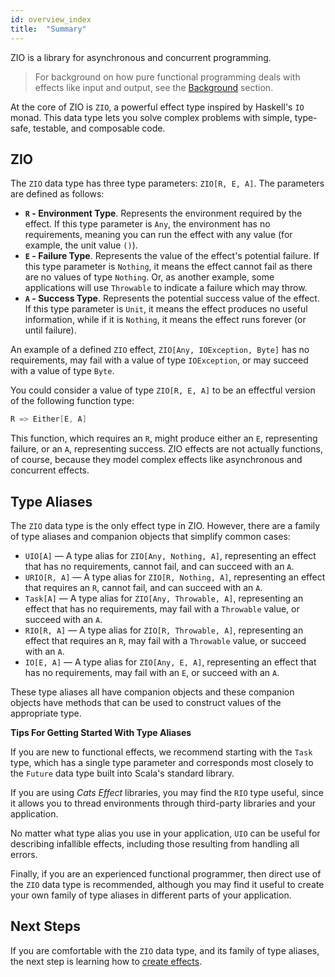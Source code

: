 ```yaml
---
id: overview_index
title:  "Summary"
---
```


ZIO is a library for asynchronous and concurrent programming.

> For background on how pure functional programming deals with effects like input and output, see the [Background](background.md) section.

At the core of ZIO is `ZIO`, a powerful effect type inspired by Haskell's `IO` monad. This data type lets you solve complex problems with simple, type-safe, testable, and composable code.

## ZIO 

The `ZIO` data type has three type parameters: `ZIO[R, E, A]`. The parameters are defined as follows:

 - **`R` - Environment Type**. Represents the environment required by the effect. If this type parameter is `Any`, the environment has no requirements, meaning you can run the effect with any value (for example, the unit value `()`).
 - **`E` - Failure Type**. Represents the value of the effect's potential failure. If this type parameter is `Nothing`, it means the effect cannot fail as there are no values of type `Nothing`. Or, as another example, some applications will use `Throwable` to indicate a failure which may throw.
 - **`A` - Success Type**. Represents the potential success value of the effect. If this type parameter is `Unit`, it means the effect produces no useful information, while if it is `Nothing`, it means the effect runs forever (or until failure).

An example of a defined `ZIO` effect, `ZIO[Any, IOException, Byte]` has no requirements, may fail with a value of type `IOException`, or may succeed with a value of type `Byte`.

You could consider a value of type `ZIO[R, E, A]` to be an effectful version of the following function type:

```scala
R => Either[E, A]
```

This function, which requires an `R`, might produce either an `E`, representing failure, or an `A`, representing success. ZIO effects are not actually functions, of course, because they model complex effects like asynchronous and concurrent effects.

## Type Aliases

The `ZIO` data type is the only effect type in ZIO. However, there are a family of type aliases and companion objects that simplify common cases:

 - `UIO[A]` — A type alias for `ZIO[Any, Nothing, A]`, representing an effect that has no requirements, cannot fail, and can succeed with an `A`.
 - `URIO[R, A]` — A type alias for `ZIO[R, Nothing, A]`, representing an effect that requires an `R`, cannot fail, and can succeed with an `A`.
 - `Task[A]` — A type alias for `ZIO[Any, Throwable, A]`, representing an effect that has no requirements, may fail with a `Throwable` value, or succeed with an `A`.
 - `RIO[R, A]` — A type alias for `ZIO[R, Throwable, A]`, representing an effect that requires an `R`, may fail with a `Throwable` value, or succeed with an `A`.
 - `IO[E, A]` — A type alias for `ZIO[Any, E, A]`, representing an effect that has no requirements, may fail with an `E`, or succeed with an `A`.

These type aliases all have companion objects and these companion objects have methods that can be used to construct values of the appropriate type.

**Tips For Getting Started With Type Aliases**

If you are new to functional effects, we recommend starting with the `Task` type, which has a single type parameter and corresponds most closely to the `Future` data type built into Scala's standard library.

If you are using _Cats Effect_ libraries, you may find the `RIO` type useful, since it allows you to thread environments through third-party libraries and your application.

No matter what type alias you use in your application, `UIO` can be useful for describing infallible effects, including those resulting from handling all errors.

Finally, if you are an experienced functional programmer, then direct use of the `ZIO` data type is recommended, although you may find it useful to create your own family of type aliases in different parts of your application.

## Next Steps

If you are comfortable with the `ZIO` data type, and its family of type aliases, the next step is learning how to [create effects](creating_effects.md).
